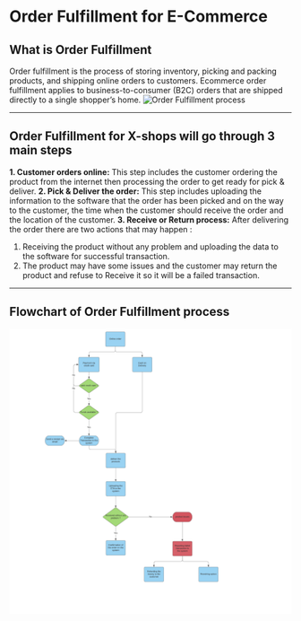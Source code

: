 # Order Fulfillment for E-Commerce

## What is Order Fulfillment 
Order fulfillment is the process of storing inventory, picking and packing products, and shipping online orders to customers.
Ecommerce order fulfillment applies to business-to-consumer (B2C) orders that are shipped directly to a single shopper’s home.
![Order Fulfillment process](https://assets.cohenandsteers.com/assets/content/insights/MP845_1_alt.gif)

-----
## Order Fulfillment for X-shops will go through 3 main steps 
**1. Customer orders online:**
This step includes the customer ordering the product from the internet then processing the order to get ready for pick & deliver.
**2. Pick & Deliver the order:**
This step includes uploading the information to the software that the order has been picked and on the way to the customer, the time when the customer should receive the order and the location of the customer.
**3. Receive or Return process:**
After delivering the order there are two actions that may happen :    
1. Receiving the product without any problem and uploading the data to the software for  successful transaction.
2. The product may have some issues and the customer may return the product and refuse to Receive it so it will be a failed transaction.

-----
## Flowchart of Order Fulfillment process
![Order_fulfillment_process](assets/images/x-shops-order-fulfillment.png)
